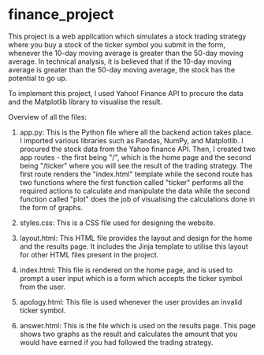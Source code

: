 # finance_project

This project is a web application which simulates a stock trading strategy where you buy a stock of the ticker symbol you submit in the form,
whenever the 10-day moving average is greater than the 50-day moving average. In technical analysis, it is believed that if the 10-day moving average is greater
than the 50-day moving average, the stock has the potential to go up. 

To implement this project, I used Yahoo! Finance API to procure the data and the Matplotlib library to visualise the result.

Overview of all the files:

1. app.py: This is the Python file where all the backend action takes place. I imported various libraries such as Pandas, NumPy, and Matplotlib. I procured the stock data from
the Yahoo finance API. Then, I created two app routes - the first being "/", which is the home page and the second being "/ticker" where you will see
the result of the trading strategy. The first route renders the "index.html" template while the second route has two functions where the first function called "ticker" performs
all the required actions to calculate and manipulate the data while the second function called "plot" does the job of visualising the calculations done in the form of graphs.

2. styles.css: This is a CSS file used for designing the website.

3. layout.html: This HTML file provides the layout and design for the home and the results page. It includes the Jinja template to utilise this layout 
for other HTML files present in the project.

4. index.html: This file is rendered on the home page, and is used to prompt a user input which is a form which accepts the ticker symbol from the
user. 

5. apology.html: This file is used whenever the user provides an invalid ticker symbol.

6. answer.html: This is the file which is used on the results page. This page shows two graphs as the result and calculates the amount that you would have earned
if you had followed the trading strategy. 
